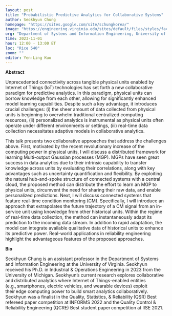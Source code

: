 ```yaml
---
layout: post
title: "Probabilistic Predictive Analytics for Collaborative Systems"
author: Seokhyun Chung
homepage: "https://sites.google.com/site/schungkorea/"
image: "https://engineering.virginia.edu/sites/default/files/styles/faculty_headshot/public/seokhyun_chung.JPG"
org: "Department of Systems and Information Engineering, University of Virginia"
time: 2023-11-01
hour: 12:00 - 13:00 ET
loc: "Rice 540"
zoom: ""
editor: Yen-Ling Kuo
---
```


**Abstract**

Unprecedented connectivity across tangible physical units enabled by Internet of Things (IoT) technologies has set forth a new collaborative paradigm for predictive analytics. In this paradigm, physical units can borrow knowledge from each other, allowing for significantly enhanced model learning capabilities. Despite such a key advantage, it introduces crucial challenges: (i) the sheer amount of data collected from physical units is beginning to overwhelm traditional centralized computing resources, (ii) personalized analytics is instrumental as physical units often operate under different environments or settings, (iii) real-time data collection necessitates adaptive models in collaborative analytics.  

This talk presents two collaborative approaches that address the challenges above. First, motivated by the recent revolutionary increase of the computing power in physical units, I will discuss a distributed framework for learning Multi-output Gaussian processes (MGP). MGPs have seen great success in data analytics due to their intrinsic capability to transfer knowledge across units by evaluating their correlations, along with key advantages such as uncertainty quantification and flexibility. By exploiting the natural hub-and-spoke structure of connected systems with a central cloud, the proposed method can distribute the effort to learn an MGP to physical units, circumvent the need for sharing their raw data, and enable personalized predictions. Next, I will discuss connected systems that feature real-time condition monitoring (CM). Specifically, I will introduce an approach that extrapolates the future trajectory of a CM signal from an in-service unit using knowledge from other historical units. Within the regime of real-time data collection, the method can instantaneously adapt its prediction to the incoming data stream. In addition to rapid adaptation, the model can integrate available qualitative data of historical units to enhance its predictive power. Real-world applications in reliability engineering highlight the advantageous features of the proposed approaches.  


**Bio**

Seokhyun Chung is an assistant professor in the Department of Systems and Information Engineering at the University of Virginia. Seokhyun received his Ph.D. in Industrial & Operations Engineering in 2023 from the University of Michigan. Seokhyun’s current research explores collaborative and distributed analytics where Internet of Things-enabled entities (e.g., smartphones, electric vehicles, and wearable devices) exploit their edge computing power to build smart analytics collaboratively. Seokhyun was a finalist in the Quality, Statistics, & Reliability (QSR) Best refereed paper competition at INFORMS 2022 and the Quality Control & Reliability Engineering (QCRE) Best student paper competition at IISE 2021.

